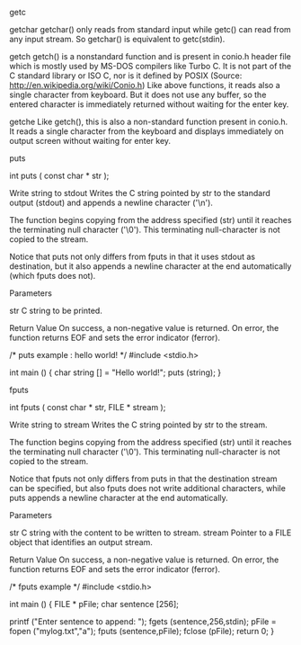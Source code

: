 getc

getchar
getchar() only reads from standard input while getc() can read from any input stream. So getchar() is equivalent to getc(stdin).

getch
getch() is a nonstandard function and is present in conio.h header file which is mostly used by MS-DOS compilers like Turbo C. It is not part of the C standard library or ISO C, nor is it defined by POSIX (Source: http://en.wikipedia.org/wiki/Conio.h)
Like above functions, it reads also a single character from keyboard. But it does not use any buffer, so the entered character is immediately returned without waiting for the enter key.

getche
Like getch(), this is also a non-standard function present in conio.h. It reads a single character from the keyboard and displays immediately on output screen without waiting for enter key.




puts

int puts ( const char * str );

Write string to stdout
Writes the C string pointed by str to the standard output (stdout) and appends a newline character ('\n').

The function begins copying from the address specified (str) until it reaches the terminating null character ('\0'). This terminating null-character is not copied to the stream.

Notice that puts not only differs from fputs in that it uses stdout as destination, but it also appends a newline character at the end automatically (which fputs does not).

Parameters

str
    C string to be printed.


Return Value
On success, a non-negative value is returned.
On error, the function returns EOF and sets the error indicator (ferror).

/* puts example : hello world! */
#include <stdio.h>

int main ()
{
  char string [] = "Hello world!";
  puts (string);
}





fputs

int fputs ( const char * str, FILE * stream );

Write string to stream
Writes the C string pointed by str to the stream.

The function begins copying from the address specified (str) until it reaches the terminating null character ('\0'). This terminating null-character is not copied to the stream.

Notice that fputs not only differs from puts in that the destination stream can be specified, but also fputs does not write additional characters, while puts appends a newline character at the end automatically.

Parameters

str
    C string with the content to be written to stream.
stream
    Pointer to a FILE object that identifies an output stream.


Return Value
On success, a non-negative value is returned.
On error, the function returns EOF and sets the error indicator (ferror).

/* fputs example */
#include <stdio.h>

int main ()
{
   FILE * pFile;
   char sentence [256];

   printf ("Enter sentence to append: ");
   fgets (sentence,256,stdin);
   pFile = fopen ("mylog.txt","a");
   fputs (sentence,pFile);
   fclose (pFile);
   return 0;
}

